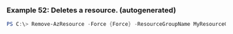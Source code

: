 
### Example 52: Deletes a resource. (autogenerated)
```powershell
PS C:\> Remove-AzResource -Force {Force} -ResourceGroupName MyResourceGroup -ResourceName {ResourceName} -ResourceType {ResourceType}


